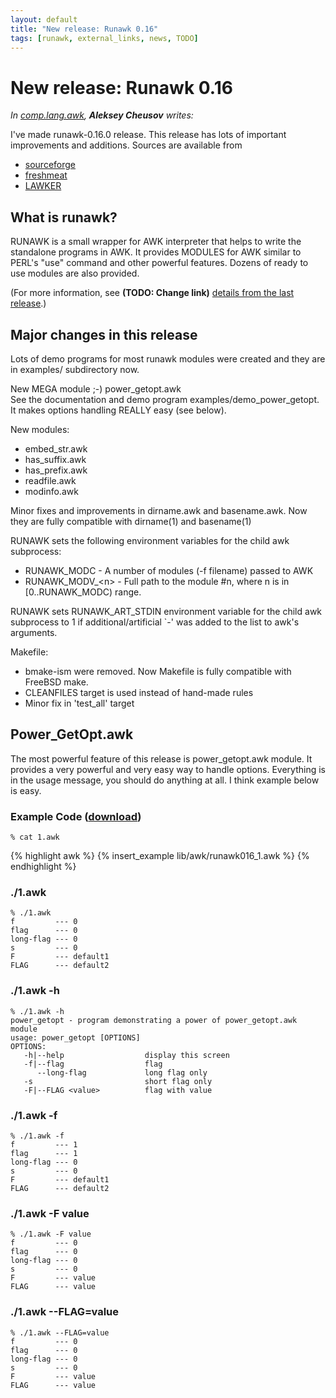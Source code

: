 ```yaml
---
layout: default
title: "New release: Runawk 0.16"
tags: [runawk, external_links, news, TODO]
---
```


New release: Runawk 0.16
========================

_In [comp.lang.awk][1], **Aleksey Cheusov** writes:_

I've made runawk-0.16.0 release. This release has lots of important
improvements and additions.  Sources are available from

+ [sourceforge][2]
+ [freshmeat][3]
+ [LAWKER][4]

What is runawk?
---------------

RUNAWK is a small wrapper for AWK interpreter that helps to write the
standalone programs in AWK. It provides MODULES for AWK similar to PERL's
"use" command and other powerful features. Dozens of ready to use modules
are also provided.

(For more information, see **(TODO: Change link)** [details from the
last release][5].)

Major changes in this release
-----------------------------

Lots of demo programs for most runawk modules were created and they are
in examples/ subdirectory now.

New MEGA module ;-) power_getopt.awk  
See the documentation and demo program examples/demo_power_getopt.
It makes options handling REALLY easy (see below).

New modules:

+ embed_str.awk
+ has_suffix.awk
+ has_prefix.awk
+ readfile.awk
+ modinfo.awk

Minor fixes and improvements in dirname.awk and basename.awk.  Now they
are fully compatible with dirname(1) and basename(1)

RUNAWK sets the following environment variables for the child awk
subprocess:

+ RUNAWK_MODC - A number of modules (-f filename) passed to AWK
+ RUNAWK_MODV_&lt;n&gt; - Full path to the module #n, where n is in
\[0..RUNAWK_MODC) range.

RUNAWK sets RUNAWK_ART_STDIN environment variable for the child awk
subprocess to 1 if additional/artificial \`-' was added to the list to
awk's arguments.

Makefile:

+ bmake-ism were removed. Now Makefile is fully compatible with FreeBSD
make.
+ CLEANFILES target is used instead of hand-made rules
+ Minor fix in 'test_all' target

Power_GetOpt.awk
----------------

The most powerful feature of this release is power_getopt.awk module.
It provides a very powerful and very easy way to handle options.
Everything is in the usage message, you should do anything at all.
I think example below is easy.

### Example Code ([download]({{site.baseurl}}/lib/awk/runawk016_1.awk))

	% cat 1.awk
{% highlight awk %}
{% insert_example lib/awk/runawk016_1.awk %}
{% endhighlight %}

### ./1.awk

	% ./1.awk
	f         --- 0
	flag      --- 0
	long-flag --- 0
	s         --- 0
	F         --- default1
	FLAG      --- default2

### ./1.awk -h

	% ./1.awk -h
	power_getopt - program demonstrating a power of power_getopt.awk module
	usage: power_getopt [OPTIONS]
	OPTIONS:
	   -h|--help                  display this screen
	   -f|--flag                  flag
	      --long-flag             long flag only
	   -s                         short flag only
	   -F|--FLAG <value>          flag with value

### ./1.awk -f

	% ./1.awk -f
	f         --- 1
	flag      --- 1
	long-flag --- 0
	s         --- 0
	F         --- default1
	FLAG      --- default2

### ./1.awk -F value

	% ./1.awk -F value
	f         --- 0
	flag      --- 0
	long-flag --- 0
	s         --- 0
	F         --- value
	FLAG      --- value

### ./1.awk --FLAG=value

	% ./1.awk --FLAG=value
	f         --- 0
	flag      --- 0
	long-flag --- 0
	s         --- 0
	F         --- value
	FLAG      --- value

[1]: http://groups.google.com/group/comp.lang.awk/browse_thread/thread/93548c6764c469af#
[2]: http://sourceforge.net/projects/runawk
[3]: http://freshmeat.net/projects/runawk
[4]: http://code.google.com/p/lawker/source/browse/fridge/c/runawk/
[5]: http://awk.info/?tools/runawk
